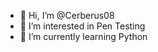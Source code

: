 - 👋 Hi, I’m @Cerberus08
- 👀 I’m interested in Pen Testing
- 🌱 I’m currently learning Python

<!---
Cerberus08/Cerberus08 is a ✨ special ✨ repository because its `README.md` (this file) appears on your GitHub profile.
You can click the Preview link to take a look at your changes.
--->
